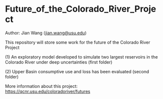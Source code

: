 # Future_of_the_Colorado_River_Project

Author: Jian Wang (jian.wang@usu.edu)

This repository will store some work for the future of the Colorado River Project

(1) An exploratory model developed to simulate two largest reservoirs in the Colorado River under deep uncertainties (first folder)

(2) Upper Basin consumptive use and loss has been evaluated (second folder)

More information about this project: https://qcnr.usu.edu/coloradoriver/futures
